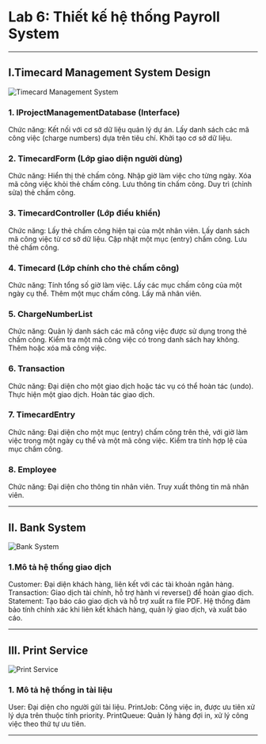 # Lab 6: Thiết kế hệ thống Payroll System
---
## I.Timecard Management System Design

![Timecard Management System](https://www.planttext.com/api/plantuml/png/d5JBJiCm4BpdAwoU0g88hZbLj20g0KAYuhxOssBaHsKxY8BuCWvy4h-07tcuJIiX3etgtV7kxCmcFr_V4-l0k5gAWWgmbbpAjT0RHF9H43B6vdG74Ylou0nNgpm-drLahfmFaHMwoovQ7gNuPz6KNN2950oBPGDseHs8QrqR6x1tjNn2qvPHlW_QAsrA1fkApC2XnxGbGdeJeC3OLgp4yDm17lsTMyIdkPy3iOfS2GrXk37p51AHSABFO5OurIpNX73x28ApKFv2Qu6WXYtyJ399mBXT2zYqYJBoz0EWYQ9qmwVw9wHXb8IAO8O27KuZbt98AM8ilE9s2mbSEV_BeWEMK-sLq4AWwUoQriPuTjsjfJQjebMtCvb9xRL8Av6-uTQLr70_8eUEPKLsCU5glGwA_y5TVpQWB537jHfCx9e__Qrisjs-QLQgeposKJIbCxQjjMd_zgD2qg3KhtWWtolUaq_jyGrfxJ1vLIkcapyyBCOIA9BvlT4lIDqjA5YXzABuhOGdiDXxzK_HkUAE-nL-nzIq-nICpavFZqTaF2QZyr5lSVTExy-dztHhyprYk6F5dhNBW0VIXtKeSb6pGedFmFK1OeAAXU_XBm000F__0m00)

### 1. IProjectManagementDatabase (Interface)

   Chức năng:
    Kết nối với cơ sở dữ liệu quản lý dự án.
    Lấy danh sách các mã công việc (charge numbers) dựa trên tiêu chí.
    Khởi tạo cơ sở dữ liệu.
   
### 2. TimecardForm (Lớp giao diện người dùng)

   Chức năng:
    Hiển thị thẻ chấm công.
    Nhập giờ làm việc cho từng ngày.
    Xóa mã công việc khỏi thẻ chấm công.
    Lưu thông tin chấm công.
    Duy trì (chỉnh sửa) thẻ chấm công.
   
### 3. TimecardController (Lớp điều khiển)

   Chức năng:
    Lấy thẻ chấm công hiện tại của một nhân viên.
    Lấy danh sách mã công việc từ cơ sở dữ liệu.
    Cập nhật một mục (entry) chấm công.
    Lưu thẻ chấm công.
   
### 4. Timecard (Lớp chính cho thẻ chấm công)

   Chức năng:
    Tính tổng số giờ làm việc.
    Lấy các mục chấm công của một ngày cụ thể.
    Thêm một mục chấm công.
    Lấy mã nhân viên.
   
### 5. ChargeNumberList

   Chức năng:
    Quản lý danh sách các mã công việc được sử dụng trong thẻ chấm công.
    Kiểm tra một mã công việc có trong danh sách hay không.
    Thêm hoặc xóa mã công việc.
   
### 6. Transaction

   Chức năng:
    Đại diện cho một giao dịch hoặc tác vụ có thể hoàn tác (undo).
    Thực hiện một giao dịch.
    Hoàn tác giao dịch.
   
### 7. TimecardEntry

   Chức năng:
    Đại diện cho một mục (entry) chấm công trên thẻ, với giờ làm việc trong một ngày cụ thể và một mã công việc.
    Kiểm tra tính hợp lệ của mục chấm công.
   
### 8. Employee

   Chức năng:
    Đại diện cho thông tin nhân viên.
    Truy xuất thông tin mã nhân viên.
    
---
## II. Bank System

![Bank System](https://www.planttext.com/api/plantuml/png/X5HBJiCm4Dtd55ucKdk12bMbH1ML448gOZ-rfyZ2dygU52h4oLXm9Av0dBY93HGsJlpcpSoRJ_Bv_h7m18uQhGgkm7ks1FEqENf2pLuBnjZUMOxUtpim7ZX9QqeQtsSiCLGpjhHM8PZWU00b1H1UScuRGoNqpzj6Rz7Ds8QSD8-vooDIPDT889K_wnHfmQbJiqEtQepmvSvP7Oqd-eIH_G61xkyhPO6gh8nUYK7NYjzGUsWy9t_2kkxLBMd6mZbXQCHuhG8nHYZUYjZYAARhx_JNkC6m1GM6OvGO4Fji0kMgyMGrkjYnPSyhgv7916vbA_bRZGzMYc3b3iKVvd4ArrO9T27oa7CeueJqLV1uMzTf2GOqfdTk3RKzNfkTJU0aeG-vRgIdYmZCnuJ9XFgSoHhcQRF2EkPnd-aGmu12Udn1tb3Nm6GN7HxG-GmTf0mp_MU4YK8VwqggcAUBTbUlkWbAXI5FyXLEfyEsv-YuMQU5Qi5XK0cMxdOU8hKKYtPrmt_W2m00__y30000)

### 1.Mô tả hệ thống giao dịch

   Customer: Đại diện khách hàng, liên kết với các tài khoản ngân hàng.
   Transaction: Giao dịch tài chính, hỗ trợ hành vi reverse() để hoàn giao dịch.
   Statement: Tạo báo cáo giao dịch và hỗ trợ xuất ra file PDF.
   Hệ thống đảm bảo tính chính xác khi liên kết khách hàng, quản lý giao dịch, và xuất báo cáo.
   
---
## III. Print Service

![Print Service](https://www.planttext.com/api/plantuml/png/R5DBJiCm4Dtd55wc4hr0X511tGGX18fWxpX3SULFPOyh2k9aB3WILy1EwiHEkhFVFC-yDpF--_dTMAG6dHG54zHQycIumWRCaJCWNmKXnBfMSkpnUzsMUzrM9DvM5RdJMW1LWSceOY1IPhsjI8CUsENC7GH6WnITNV26Gw0T3DU68_-4HRwh63nLf5QOfnVSugqG_f4jVUJ1Nw-Zh9lYkqYzFZjmWzErBs0NR9-ETjqbvw-QTo5iGEhZKc72y7OVuQDlocfACHFYaL76b2K0dMPEWiAARC-dW6R-0s3xTgRz6qPNNfhI37I7ZYAS1v8dYZv6jL74e3QAooKZHm4fmBJ2ti84KOVlsbJanO8vTwbnKb9pAgSj6Ai6rb3H-LDUJL6vA4OPrkfDBziHvPTU-TJHsLooRx1U9wjI95iJ0-7HE4CFZcCQM-N1tkO6L1S-spy0003__mC0)

### 1. Mô tả hệ thống in tài liệu

   User: Đại diện cho người gửi tài liệu.
   PrintJob: Công việc in, được ưu tiên xử lý dựa trên thuộc tính priority.
   PrintQueue: Quản lý hàng đợi in, xử lý công việc theo thứ tự ưu tiên.

---

